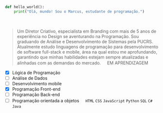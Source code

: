 
```python
def hello_world():
    print("Olá, mundo! Sou o Marcus, estudante de programação.")
```
‎‎‎‎‎‎‎‎ㅤ
>Um Diretor Criativo, especialista em Branding com mais de 5 anos de experiência no Design se aventurando na Programação.
Sou graduando de Análise e Desenvolvimento de Sistemas pela PUCRS. Atualmente estudo linguagens de programação para desenvolvimento de software full-stack e mobile, área na qual estou me aprofundando, garantindo que minhas habilidades estejam sempre atualizadas e alinhadas com as demandas do mercado.
‎‎‎‎‎‎‎‎ㅤ
EM APRENDIZAGEM
- [x] Lógica de Programação
- [ ] Análise de Dados
- [ ] Desenvolvimento mobile
- [x] Programação Front-end
- [ ] Programação Back-end
- [ ] Programação orientada a objetos
‎‎‎‎‎‎‎‎ㅤ
`HTML` `CSS` `JavaScript` `Python` `SQL` `C#` `Java`
